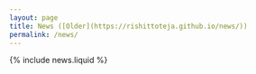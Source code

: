 ```yaml
---
layout: page
title: News ([Older](https://rishittoteja.github.io/news/))
permalink: /news/
---
```

{% include news.liquid %}
